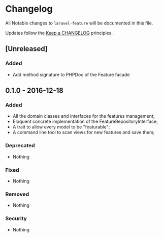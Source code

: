 # Changelog

All Notable changes to `laravel-feature` will be documented in this file.

Updates follow the [Keep a CHANGELOG](http://keepachangelog.com/) principles.

## [Unreleased]

### Added
- Add method signature to PHPDoc of the Feature facade

## 0.1.0 - 2016-12-18

### Added
- All the domain classes and interfaces for the features management;
- Eloquent concrete implementation of the FeatureRepositoryInterface;
- A trait to allow every model to be "featurable";
- A command line tool to scan views for new features and save them;

### Deprecated
- Nothing

### Fixed
- Nothing

### Removed
- Nothing

### Security
- Nothing
